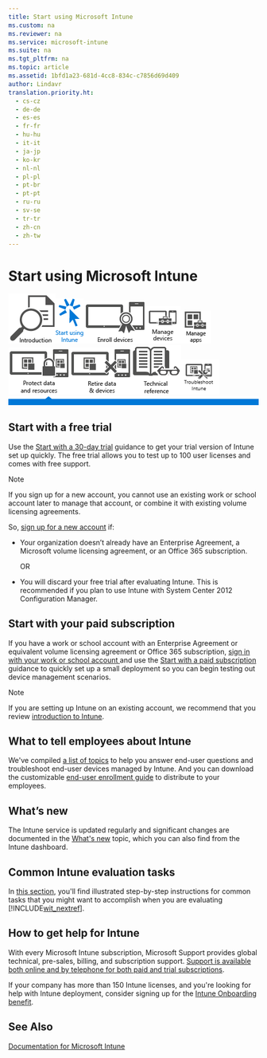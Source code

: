 ```yaml
---
title: Start using Microsoft Intune
ms.custom: na
ms.reviewer: na
ms.service: microsoft-intune
ms.suite: na
ms.tgt_pltfrm: na
ms.topic: article
ms.assetid: 1bfd1a23-681d-4cc8-834c-c7856d69d409
author: Lindavr
translation.priority.ht: 
  - cs-cz
  - de-de
  - es-es
  - fr-fr
  - hu-hu
  - it-it
  - ja-jp
  - ko-kr
  - nl-nl
  - pl-pl
  - pt-br
  - pt-pt
  - ru-ru
  - sv-se
  - tr-tr
  - zh-cn
  - zh-tw
---
```

# Start using Microsoft Intune
[![](../Image/Nav-Icons/WIT_Tile_W_Overview.png)](https://technet.microsoft.com/library/dn646960.aspx/?WT.mc_id=IntuneOverview20150801)![](../Image/Nav-Icons/WIT_Tile_W_GetStartedHightlight.png)[![](../Image/Nav-Icons/WIT_Tile_W_EnrollDevices.png)](https://technet.microsoft.com/library/dn646962.aspx/?WT.mc_id=IntuneEnroll20150801)[![](../Image/Nav-Icons/WIT_Tile_W_ManageDevices.png)](https://technet.microsoft.com/library/mt313202.aspx/?WT.mc_id=IntuneConfig20150801)[![](../Image/Nav-Icons/WIT_Tile_W_ManageApps.png)](https://technet.microsoft.com/library/dn646965.aspx/?WT.mc_id=IntuneDeploy20150801)[![](../Image/Nav-Icons/WIT_Tile_W_ProtectResources.png)](https://technet.microsoft.com/library/mt313203.aspx/?WT.mc_id=IntuneProtect20150801)[![](../Image/Nav-Icons/WIT_Tile_W_RetireData.png)](https://technet.microsoft.com/library/mt313204.aspx/?WT.mc_id=IntuneRetire20150801)[![](../Image/Nav-Icons/WIT_Tile_W_TechnicalReference.png)](https://technet.microsoft.com/library/mt282239.aspx/?WT.mc_id=IntuneTR20150801)[![](../Image/Nav-Icons/WIT_Tile_W_Troubleshooting.png)](https://technet.microsoft.com/library/mt345521.aspx)
![](../Image/Nav-Icons/WIT_Tile_Bar_GetStarted.png)

## Start with a free trial
Use the [Start with a 30-day trial](https://technet.microsoft.com/library/dn646967.aspx) guidance to get your trial version of Intune set up quickly. The free trial allows you to test up to 100 user licenses and comes with free support.

> [!NOTE]
> If you sign up for a new account, you cannot use an existing work or school account later to manage that account, or combine it with existing volume licensing agreements.

So, [ sign up for a new account](https://account.manage.microsoft.com/Signup/MainSignUp.aspx?OfferId=40BE278A-DFD1-470a-9EF7-9F2596EA7FF9&ali=1) if:

-   Your organization doesn’t already have an Enterprise Agreement, a Microsoft volume licensing agreement, or an Office 365 subscription.

    OR

-   You will discard your free trial after evaluating Intune. This is recommended if you plan to use Intune with System Center 2012 Configuration Manager.

## Start with your paid subscription
If you have a work or school account with an Enterprise Agreement or equivalent volume licensing agreement or Office 365 subscription, [sign in with your work or school account ](https://manage.microsoft.com/) and use the [Start with a paid subscription](https://technet.microsoft.com/library/dn646983.aspx) guidance to quickly set up a small deployment so you can begin testing out device management scenarios.

> [!NOTE]
> If you are setting up Intune on an existing account, we recommend that you review [introduction to Intune](https://technet.microsoft.com/library/dn646960.aspx).

## What to tell employees about Intune
We've compiled [a list of topics](https://technet.microsoft.com/library/dn948527(TechNet.10).aspx) to help you answer end-user questions and troubleshoot end-user devices managed by Intune. And you can download the  customizable [end-user enrollment guide](http://aka.ms/bm3ml2) to distribute to your employees.

## What’s new
The Intune service is updated regularly and significant changes are documented in the [What's new](https://technet.microsoft.com/library/dn292747.aspx) topic, which you can also find from the Intune dashboard.

## Common Intune evaluation tasks
In [this section](https://technet.microsoft.com/library/mt631355.aspx), you'll find illustrated step-by-step instructions for common tasks that you might want to accomplish when you are evaluating [!INCLUDE[wit_nextref](/Token/wit_nextref.xml)].

## How to get help for Intune
With every Microsoft Intune subscription, Microsoft Support provides global technical, pre-sales, billing, and subscription support. [Support is available both online and by telephone for both paid and trial subscriptions](https://technet.microsoft.com/library/dn646963.aspx).

If your company has more than 150 Intune licenses, and you're looking for help with Intune deployment, consider signing up for the [Intune Onboarding benefit](https://technet.microsoft.com/library/mt228265.aspx).

## See Also
[Documentation for Microsoft Intune](../Topic/Documentation-for-Microsoft-Intune.md)

